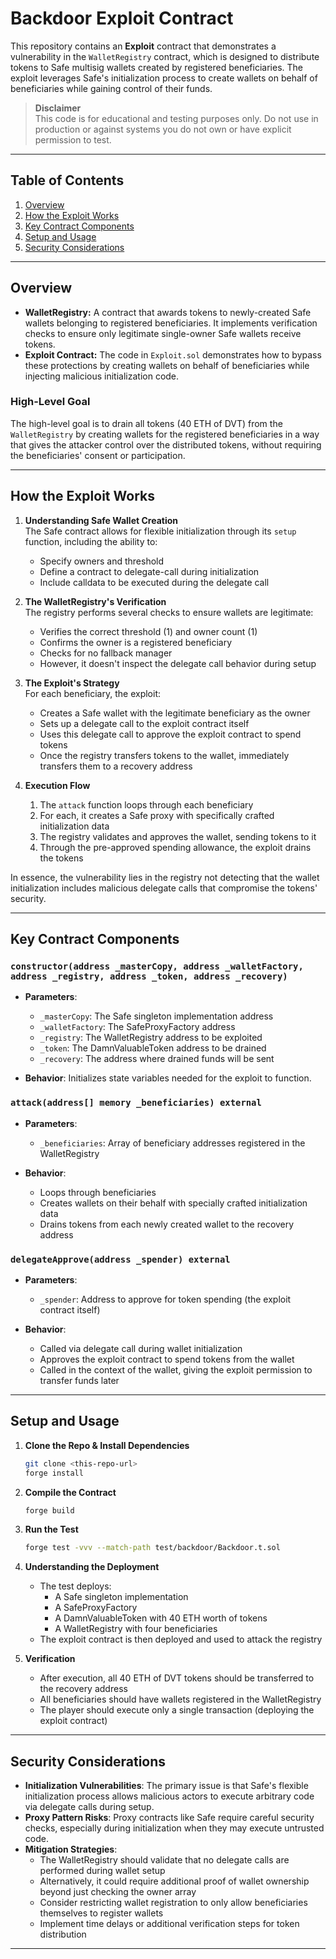 # Backdoor Exploit Contract

This repository contains an **Exploit** contract that demonstrates a vulnerability in the `WalletRegistry` contract, which is designed to distribute tokens to Safe multisig wallets created by registered beneficiaries. The exploit leverages Safe's initialization process to create wallets on behalf of beneficiaries while gaining control of their funds.

> **Disclaimer**  
> This code is for educational and testing purposes only. Do not use in production or against systems you do not own or have explicit permission to test.

---

## Table of Contents

1. [Overview](#overview)
2. [How the Exploit Works](#how-the-exploit-works)
3. [Key Contract Components](#key-contract-components)
4. [Setup and Usage](#setup-and-usage)
5. [Security Considerations](#security-considerations)

---

## Overview

- **WalletRegistry:** A contract that awards tokens to newly-created Safe wallets belonging to registered beneficiaries. It implements verification checks to ensure only legitimate single-owner Safe wallets receive tokens.
- **Exploit Contract:** The code in `Exploit.sol` demonstrates how to bypass these protections by creating wallets on behalf of beneficiaries while injecting malicious initialization code.

### High-Level Goal

The high-level goal is to drain all tokens (40 ETH of DVT) from the `WalletRegistry` by creating wallets for the registered beneficiaries in a way that gives the attacker control over the distributed tokens, without requiring the beneficiaries' consent or participation.

---

## How the Exploit Works

1. **Understanding Safe Wallet Creation**  
   The Safe contract allows for flexible initialization through its `setup` function, including the ability to:

   - Specify owners and threshold
   - Define a contract to delegate-call during initialization
   - Include calldata to be executed during the delegate call

2. **The WalletRegistry's Verification**  
   The registry performs several checks to ensure wallets are legitimate:

   - Verifies the correct threshold (1) and owner count (1)
   - Confirms the owner is a registered beneficiary
   - Checks for no fallback manager
   - However, it doesn't inspect the delegate call behavior during setup

3. **The Exploit's Strategy**  
   For each beneficiary, the exploit:

   - Creates a Safe wallet with the legitimate beneficiary as the owner
   - Sets up a delegate call to the exploit contract itself
   - Uses this delegate call to approve the exploit contract to spend tokens
   - Once the registry transfers tokens to the wallet, immediately transfers them to a recovery address

4. **Execution Flow**
   1. The `attack` function loops through each beneficiary
   2. For each, it creates a Safe proxy with specifically crafted initialization data
   3. The registry validates and approves the wallet, sending tokens to it
   4. Through the pre-approved spending allowance, the exploit drains the tokens

In essence, the vulnerability lies in the registry not detecting that the wallet initialization includes malicious delegate calls that compromise the tokens' security.

---

## Key Contract Components

### `constructor(address _masterCopy, address _walletFactory, address _registry, address _token, address _recovery)`

- **Parameters**:

  - `_masterCopy`: The Safe singleton implementation address
  - `_walletFactory`: The SafeProxyFactory address
  - `_registry`: The WalletRegistry address to be exploited
  - `_token`: The DamnValuableToken address to be drained
  - `_recovery`: The address where drained funds will be sent

- **Behavior**: Initializes state variables needed for the exploit to function.

### `attack(address[] memory _beneficiaries) external`

- **Parameters**:

  - `_beneficiaries`: Array of beneficiary addresses registered in the WalletRegistry

- **Behavior**:
  - Loops through beneficiaries
  - Creates wallets on their behalf with specially crafted initialization data
  - Drains tokens from each newly created wallet to the recovery address

### `delegateApprove(address _spender) external`

- **Parameters**:

  - `_spender`: Address to approve for token spending (the exploit contract itself)

- **Behavior**:
  - Called via delegate call during wallet initialization
  - Approves the exploit contract to spend tokens from the wallet
  - Called in the context of the wallet, giving the exploit permission to transfer funds later

---

## Setup and Usage

1. **Clone the Repo & Install Dependencies**

   ```bash
   git clone <this-repo-url>
   forge install
   ```

2. **Compile the Contract**

   ```bash
   forge build
   ```

3. **Run the Test**

   ```bash
   forge test -vvv --match-path test/backdoor/Backdoor.t.sol
   ```

4. **Understanding the Deployment**

   - The test deploys:
     - A Safe singleton implementation
     - A SafeProxyFactory
     - A DamnValuableToken with 40 ETH worth of tokens
     - A WalletRegistry with four beneficiaries
   - The exploit contract is then deployed and used to attack the registry

5. **Verification**
   - After execution, all 40 ETH of DVT tokens should be transferred to the recovery address
   - All beneficiaries should have wallets registered in the WalletRegistry
   - The player should execute only a single transaction (deploying the exploit contract)

---

## Security Considerations

- **Initialization Vulnerabilities**: The primary issue is that Safe's flexible initialization process allows malicious actors to execute arbitrary code via delegate calls during setup.
- **Proxy Pattern Risks**: Proxy contracts like Safe require careful security checks, especially during initialization when they may execute untrusted code.
- **Mitigation Strategies**:
  - The WalletRegistry should validate that no delegate calls are performed during wallet setup
  - Alternatively, it could require additional proof of wallet ownership beyond just checking the owner array
  - Consider restricting wallet registration to only allow beneficiaries themselves to register wallets
  - Implement time delays or additional verification steps for token distribution

---

